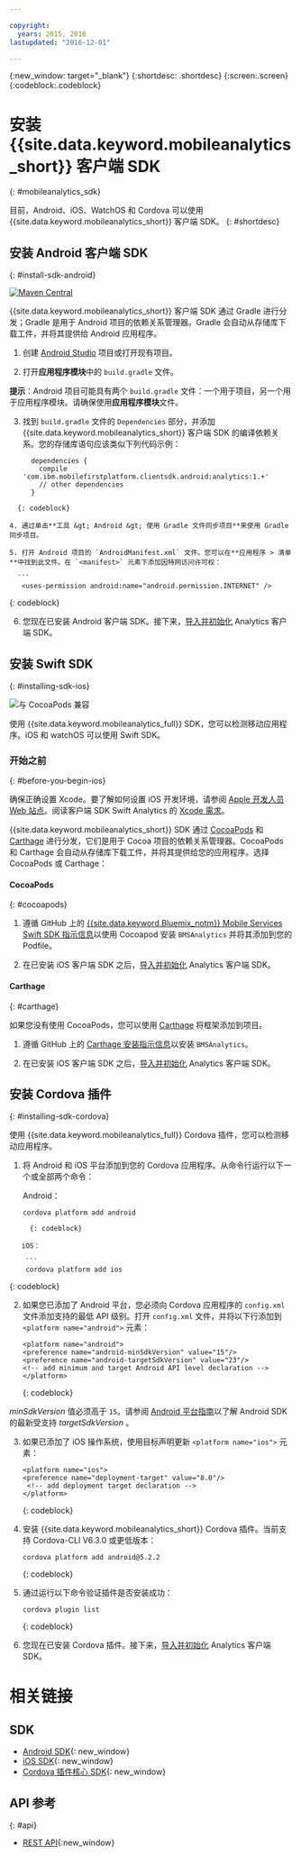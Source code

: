 ```yaml
---

copyright:
  years: 2015, 2016
lastupdated: "2016-12-01"

---
```

{:new_window: target="_blank"}
{:shortdesc: .shortdesc}
{:screen:.screen}
{:codeblock:.codeblock}

# 安装 {{site.data.keyword.mobileanalytics_short}} 客户端 SDK
{: #mobileanalytics_sdk}

目前，Android、iOS、WatchOS 和 Cordova 可以使用 {{site.data.keyword.mobileanalytics_short}} 客户端 SDK。
{: #shortdesc}

## 安装 Android 客户端 SDK
{: #install-sdk-android}

[![Maven Central](https://maven-badges.herokuapp.com/maven-central/com.ibm.mobilefirstplatform.clientsdk.android/analytics/badge.svg)](https://maven-badges.herokuapp.com/maven-central/com.ibm.mobilefirstplatform.clientsdk.android/analytics)

{{site.data.keyword.mobileanalytics_short}} 客户端 SDK 通过 Gradle 进行分发；Gradle 是用于 Android 项目的依赖关系管理器。Gradle 会自动从存储库下载工件，并将其提供给 Android 应用程序。

1. 创建 [Android Studio](http://developer.android.com/sdk/index.html) 项目或打开现有项目。

2. 打开**应用程序模块**中的 `build.gradle` 文件。

  **提示**：Android 项目可能具有两个 `build.gradle` 文件：一个用于项目，另一个用于应用程序模块。请确保使用**应用程序模块**文件。

3. 找到 `build.gradle` 文件的 `Dependencies` 部分，并添加 {{site.data.keyword.mobileanalytics_short}} 客户端 SDK 的编译依赖关系。您的存储库语句应该类似下列代码示例：

	```
      dependencies {
        compile 'com.ibm.mobilefirstplatform.clientsdk.android:analytics:1.+'
    	// other dependencies  
      }
  ```
  	{: codeblock}

4. 通过单击**工具 &gt; Android &gt; 使用 Gradle 文件同步项目**来使用 Gradle 同步项目。

5. 打开 Android 项目的 `AndroidManifest.xml` 文件。您可以在**应用程序 > 清单**中找到此文件。在 `<manifest>` 元素下添加因特网访问许可权：

	```
	 <uses-permission android:name="android.permission.INTERNET" />
   ```
   {: codeblock}
   
6. 您现在已安装 Android 客户端 SDK。接下来，[导入并初始化](sdk.html#initalize-ma-sdk) Analytics 客户端 SDK。   

## 安装 Swift SDK
{: #installing-sdk-ios}

![与 CocoaPods 兼容](https://img.shields.io/cocoapods/v/BMSAnalytics.svg)

使用 {{site.data.keyword.mobileanalytics_full}} SDK，您可以检测移动应用程序。iOS 和 watchOS 可以使用 Swift SDK。

### 开始之前
{: #before-you-begin-ios}

确保正确设置 Xcode。要了解如何设置 iOS 开发环境，请参阅 [Apple 开发人员 Web 站点](https://developer.apple.com/support/xcode/)。阅读客户端 SDK Swift Analytics 的 [Xcode 需求](https://github.com/ibm-bluemix-mobile-services/bms-clientsdk-swift-analytics/tree/development#requirements)。

{{site.data.keyword.mobileanalytics_short}} SDK 通过 [CocoaPods](https://cocoapods.org/) 和 [Carthage](https://github.com/Carthage/Carthage#getting-started) 进行分发，它们是用于 Cocoa 项目的依赖关系管理器。CocoaPods 和 Carthage 会自动从存储库下载工件，并将其提供给您的应用程序。选择 CocoaPods 或 Carthage：

#### CocoaPods
{: #cocoapods}

1. 遵循 GitHub 上的 [{{site.data.keyword.Bluemix_notm}} Mobile Services Swift SDK 指示信息](https://github.com/ibm-bluemix-mobile-services/bms-clientsdk-swift-analytics/tree/development#cocoapods)以使用 Cocoapod 安装 `BMSAnalytics` 并将其添加到您的 Podfile。 
	
2. 在已安装 iOS 客户端 SDK 之后，[导入并初始化](sdk.html#initalize-ma-sdk) Analytics 客户端 SDK。   

#### Carthage
{: #carthage}

如果您没有使用 CocoaPods，您可以使用 [Carthage](https://github.com/Carthage/Carthage#if-youre-building-for-ios-tvos-or-watchos) 将框架添加到项目。

1. 遵循 GitHub 上的 [Carthage 安装指示信息](https://github.com/ibm-bluemix-mobile-services/bms-clientsdk-swift-analytics/tree/development#carthage)以安装 `BMSAnalytics`。

2. 在已安装 iOS 客户端 SDK 之后，[导入并初始化](sdk.html#initalize-ma-sdk) Analytics 客户端 SDK。

## 安装 Cordova 插件
{: #installing-sdk-cordova}

使用 {{site.data.keyword.mobileanalytics_full}} Cordova 插件，您可以检测移动应用程序。 

1. 将 Android 和 iOS 平台添加到您的 Cordova 应用程序。从命令行运行以下一个或全部两个命令：
   
   Android：

	 ```
	 cordova platform add android
```
	 {: codeblock}
	
   iOS：
   	
	```
	cordova platform add ios
```
   {: codeblock}
	
2. 如果您已添加了 Android 平台，您必须向 Cordova 应用程序的 `config.xml` 文件添加支持的最低 API 级别。打开 `config.xml` 文件，并将以下行添加到 `<platform name="android">` 元素：

	```
	<platform name="android">  
  	<preference name="android-minSdkVersion" value="15"/>
  	<preference name="android-targetSdkVersion" value="23"/>
  	<!-- add minimum and target Android API level declaration -->
  	</platform>
	```
   {: codeblock}

 *minSdkVersion* 值必须高于 `15`。请参阅 [Android 平台指南](https://cordova.apache.org/docs/en/latest/guide/platforms/android/)以了解 Android SDK 的最新受支持 *targetSdkVersion* 。


3. 如果已添加了 iOS 操作系统，使用目标声明更新 `<platform name="ios">` 元素：

	```
	<platform name="ios">
    <preference name="deployment-target" value="8.0"/>
     <!-- add deployment target declaration -->
  	</platform>
	```
	{: codeblock}

4. 安装 {{site.data.keyword.mobileanalytics_short}} Cordova 插件。当前支持 Cordova-CLI V6.3.0 或更低版本：

 	```
	cordova platform add android@5.2.2
	```
	{: codeblock}

5. 通过运行以下命令验证插件是否安装成功：
	
	```
	cordova plugin list
	```
	{: codeblock}
	
6. 您现在已安装 Cordova 插件。接下来，[导入并初始化](sdk.html#initalize-ma-sdk) Analytics 客户端 SDK。

# 相关链接

## SDK
* [Android SDK](https://github.com/ibm-bluemix-mobile-services/bms-clientsdk-android-analytics){: new_window}  
* [iOS SDK](https://github.com/ibm-bluemix-mobile-services/bms-clientsdk-swift-analytics){: new_window}
* [Cordova 插件核心 SDK](https://www.npmjs.com/package/bms-core){: new_window}

## API 参考
{: #api}
* [REST API](https://mobile-analytics-dashboard.{DomainName}/analytics-service/){:new_window}
